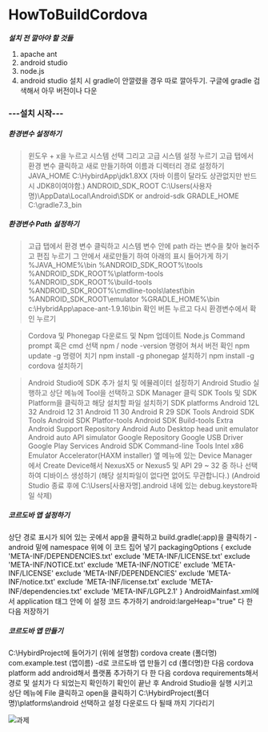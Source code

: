 # HowToBuildCordova


***설치 전 깔아야 할 것들***

1. apache ant
2. android studio
3. node.js
4. android studio 설치 시 gradle이 안깔렸을 경우 따로 깔아두기. 구글에 gradle 검색해서 아무 버전이나 다운






### ---설치 시작---


##### 환경변수 설정하기

> 윈도우 + x을 누르고 시스템 선택 그리고 고급 시스템 설정 누르기 고급 탭에서 환경 변수 클릭하고 새로 만들기하여 이름과 디렉터리 경로 설정하기
> JAVA_HOME
> C:\HybirdApp\jdk1.8XX
> (자바 이름이 달라도 상관없지만 반드시 JDK8이여야함.)
> ANDROID_SDK_ROOT
> C:\Users(사용자명)\AppData\Local\Android\SDK or android-sdk
> GRADLE_HOME
> C:\gradle7.3_bin

##### 환경변수 Path 설정하기

> 고급 탭에서 환경 변수 클릭하고 시스템 변수 안에 path 라는 변수을 찾아 눌러주고 편집 누르기
> 그 안에서 새로만들기 하여 아래의 표시 들어가게 하기
%JAVA_HOME%\bin
%ANDROID_SDK_ROOT%\tools
%ANDROID_SDK_ROOT%\platform-tools
%ANDROID_SDK_ROOT%\build-tools
%ANDROID_SDK_ROOT%\cmdline-tools\latest\bin
%ANDROID_SDK_ROOT\emulator
%GRADLE_HOME%\bin
c:\HybridApp\apace-ant-1.9.16\bin
> 확인 버튼 누르고 다시 환경변수에서 확인 누르기




> Cordova 및 Phonegap 다운로드 및 Npm 업데이트
> Node.js Command prompt 혹은 cmd 선택
> npm / node -version 명령어 쳐서 버전 확인
> npm update -g 명령어 치기
> npm install -g phonegap 설치하기
> npm install -g cordova 설치하기




> Android Studio에 SDK 추가 설치 및 에뮬레이터 설정하기
> Android Studio 실행하고 상단 메뉴에 Tool을 선택하고 SDK Manager 클릭
> SDK Tools 및 SDK Platform을 클릭하고 해당 설치할 파일 설치하기
> SDK platforms
> Android 12L 32
> Android 12 31
> Android 11 30
> Android R 29
> SDK Tools
> Android SDK Tools
> Android SDK Platfor-tools
> Android SDK Build-tools
> Extra
> Android Support Repository
> Android Auto Desktop head unit emulator
> Android auto API simulator
> Google Repository
> Google USB Driver
> Google Play Services
> Android SDK Command-line Tools
> Intel x86 Emulator Accelerator(HAXM installer)
> 옆 메뉴에 있는 Device Manager 에서 Create Device해서 NexusX5 or Nexus5 및 API 29 ~ 32 중 하나 선택하여 디바이스 생성하기
> (해당 설치파일이 없다면 없어도 무관합니다.)
> (Android Studio 종료 후에 C:\Users[사용자명].android 내에 있는 debug.keystore파일 삭제)




##### 코르도바 앱 설정하기

상단 경로 표시가 되어 있는 곳에서 app을 클릭하고 build.gradle(:app)을 클릭하기
-android 밑에 namespace 위에 이 코드 집어 넣기
packagingOptions {
exclude 'META-INF/DEPENDENCIES.txt'
exclude 'META-INF/LICENSE.txt'
exclude 'META-INF/NOTICE.txt'
exclude 'META-INF/NOTICE'
exclude 'META-INF/LICENSE'
exclude 'META-INF/DEPENDENCIES'
exclude 'META-INF/notice.txt'
exclude 'META-INF/license.txt'
exclude 'META-INF/dependencies.txt'
exclude 'META-INF/LGPL2.1'
}
AndroidMainfast.xml에서 application 태그 안에 이 설정 코드 추가하기
android:largeHeap="true"
다 한 다음 저장하기





##### 코르도바 앱 만들기

C:\HybirdProject에 들어가기 (위에 설명함)
cordova create (폴더명) com.example.test (앱이름) -d로 코르도바 앱 만들기
cd (폴더명)한 다음 cordova platform add android해서 플랫폼 추가하기
다 한 다음 cordova requirements해서 경로 및 설치가 다 되었는지 확인하기
확인이 끝난 후 Android Studio을 실행 시키고 상단 메뉴에 File 클릭하고 open을 클릭하기
C:\HybirdProject(폴더명)\platforms\android 선택하고 설정 다운로드 다 될때 까지 기다리기

![과제](https://user-images.githubusercontent.com/80104121/205801762-c8f1b3ff-f05b-4dae-8e18-c3765421f7b8.png)

